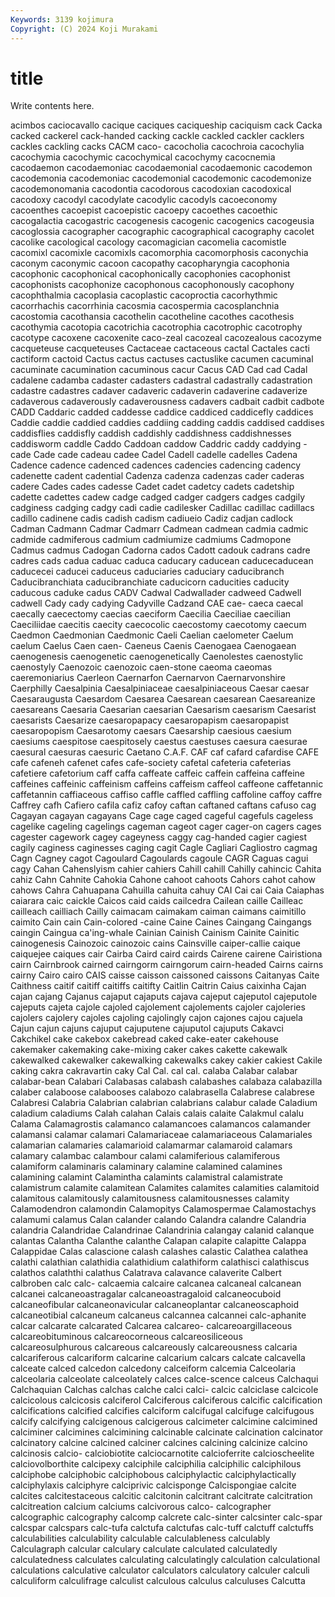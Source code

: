 ```yaml
---
Keywords: 3139 kojimura
Copyright: (C) 2024 Koji Murakami
---
```


# title

Write contents here.



acimbos caciocavallo cacique caciques
caciqueship caciquism cack Cacka cacked cackerel cack-handed cacking cackle cackled
cackler cacklers cackles cackling cacks CACM caco- cacocholia cacochroia cacochylia
cacochymia cacochymic cacochymical cacochymy cacocnemia cacodaemon cacodaemoniac cacodaemonial cacodaemonic cacodemon
cacodemonia cacodemoniac cacodemonial cacodemonic cacodemonize cacodemonomania cacodontia cacodorous cacodoxian cacodoxical
cacodoxy cacodyl cacodylate cacodylic cacodyls cacoeconomy cacoenthes cacoepist cacoepistic cacoepy
cacoethes cacoethic cacogalactia cacogastric cacogenesis cacogenic cacogenics cacogeusia cacoglossia cacographer
cacographic cacographical cacography cacolet cacolike cacological cacology cacomagician cacomelia cacomistle
cacomixl cacomixle cacomixls cacomorphia cacomorphosis caconychia caconym caconymic cacoon cacopathy
cacopharyngia cacophonia cacophonic cacophonical cacophonically cacophonies cacophonist cacophonists cacophonize cacophonous
cacophonously cacophony cacophthalmia cacoplasia cacoplastic cacoproctia cacorhythmic cacorrhachis cacorrhinia cacosmia
cacospermia cacosplanchnia cacostomia cacothansia cacothelin cacotheline cacothes cacothesis cacothymia cacotopia
cacotrichia cacotrophia cacotrophic cacotrophy cacotype cacoxene cacoxenite caco-zeal cacozeal cacozealous
cacozyme cacqueteuse cacqueteuses Cactaceae cactaceous cactal Cactales cacti cactiform cactoid
Cactus cactus cactuses cactuslike cacumen cacuminal cacuminate cacumination cacuminous cacur
Cacus CAD Cad cad Cadal cadalene cadamba cadaster cadasters cadastral
cadastrally cadastration cadastre cadastres cadaver cadaveric cadaverin cadaverine cadaverize cadaverous
cadaverously cadaverousness cadavers cadbait cadbit cadbote CADD Caddaric cadded caddesse
caddice caddiced caddicefly caddices Caddie caddie caddied caddies caddiing cadding
caddis caddised caddises caddisflies caddisfly caddish caddishly caddishness caddishnesses caddisworm
caddle Caddo Caddoan caddow Caddric caddy caddying -cade Cade cade
cadeau cadee Cadel Cadell cadelle cadelles Cadena Cadence cadence cadenced
cadences cadencies cadencing cadency cadenette cadent cadential Cadenza cadenza cadenzas
cader caderas cadere Cades cades cadesse Cadet cadet cadetcy cadets
cadetship cadette cadettes cadew cadge cadged cadger cadgers cadges cadgily
cadginess cadging cadgy cadi cadie cadilesker Cadillac cadillac cadillacs cadillo
cadinene cadis cadish cadism cadiueio Cadiz cadjan cadlock Cadman Cadmann
Cadmar Cadmarr Cadmean cadmean cadmia cadmic cadmide cadmiferous cadmium cadmiumize
cadmiums Cadmopone Cadmus cadmus Cadogan Cadorna cados Cadott cadouk cadrans
cadre cadres cads cadua caduac caduca caducary caducean caducecaducean caducecei
caducei caduceus caduciaries caduciary caducibranch Caducibranchiata caducibranchiate caducicorn caducities caducity
caducous caduke cadus CADV Cadwal Cadwallader cadweed Cadwell cadwell Cady
cady cadying Cadyville Cadzand CAE cae- caeca caecal caecally caecectomy
caecias caeciform Caecilia Caeciliae caecilian Caeciliidae caecitis caecity caecocolic caecostomy
caecotomy caecum Caedmon Caedmonian Caedmonic Caeli Caelian caelometer Caelum caelum
Caelus Caen caen- Caeneus Caenis Caenogaea Caenogaean caenogenesis caenogenetic caenogenetically
Caenolestes caenostylic caenostyly Caenozoic caenozoic caen-stone caeoma caeomas caeremoniarius Caerleon
Caernarfon Caernarvon Caernarvonshire Caerphilly Caesalpinia Caesalpiniaceae caesalpiniaceous Caesar caesar Caesaraugusta
Caesardom Caesarea Caesarean caesarean Caesareanize caesareans Caesaria Caesarian caesarian Caesarism
caesarism Caesarist caesarists Caesarize caesaropapacy caesaropapism caesaropapist caesaropopism Caesarotomy caesars
Caesarship caesious caesium caesiums caespitose caespitosely caestus caestuses caesura caesurae
caesural caesuras caesuric Caetano C.A.F. CAF caf cafard cafardise CAFE
cafe cafeneh cafenet cafes cafe-society cafetal cafeteria cafeterias cafetiere cafetorium
caff caffa caffeate caffeic caffein caffeina caffeine caffeines caffeinic caffeinism
caffeins caffeism caffeol caffeone caffetannic caffetannin caffiaceous caffiso caffle caffled
caffling caffoline caffoy caffre Caffrey cafh Cafiero cafila cafiz cafoy
caftan caftaned caftans cafuso cag Cagayan cagayan cagayans Cage cage
caged cageful cagefuls cageless cagelike cageling cagelings cageman cageot cager
cager-on cagers cages cagester cagework cagey cageyness caggy cag-handed cagier
cagiest cagily caginess caginesses caging cagit Cagle Cagliari Cagliostro cagmag
Cagn Cagney cagot Cagoulard Cagoulards cagoule CAGR Caguas cagui cagy
Cahan Cahenslyism cahier cahiers Cahill cahill Cahilly cahincic Cahita cahiz
Cahn Cahnite Cahokia Cahone cahoot cahoots Cahors cahot cahow cahows
Cahra Cahuapana Cahuilla cahuita cahuy CAI Cai cai Caia Caiaphas
caiarara caic caickle Caicos caid caids cailcedra Cailean caille Cailleac
cailleach cailliach Cailly caimacam caimakam caiman caimans caimitillo caimito Cain
cain Cain-colored -caine Caine Caines Caingang Caingangs caingin Caingua ca'ing-whale
Cainian Cainish Cainism Cainite Cainitic cainogenesis Cainozoic cainozoic cains Cainsville
caiper-callie caique caiquejee caiques cair Cairba Caird caird cairds Cairene
cairene Cairistiona cairn Cairnbrook cairned cairngorm cairngorum cairn-headed Cairns cairns
cairny Cairo cairo CAIS caisse caisson caissoned caissons Caitanyas Caite
Caithness caitif caitiff caitiffs caitifty Caitlin Caitrin Caius caixinha Cajan
cajan cajang Cajanus cajaput cajaputs cajava cajeput cajeputol cajeputole cajeputs
cajeta cajole cajoled cajolement cajolements cajoler cajoleries cajolers cajolery cajoles
cajoling cajolingly cajon cajones cajou cajuela Cajun cajun cajuns cajuput
cajuputene cajuputol cajuputs Cakavci Cakchikel cake cakebox cakebread caked cake-eater
cakehouse cakemaker cakemaking cake-mixing caker cakes cakette cakewalk cakewalked cakewalker
cakewalking cakewalks cakey cakier cakiest Cakile caking cakra cakravartin caky
Cal Cal. cal cal. calaba Calabar calabar calabar-bean Calabari Calabasas
calabash calabashes calabaza calabazilla calaber calaboose calabooses calabozo calabrasella Calabrese
calabrese Calabresi Calabria Calabrian calabrian calabrians calabur calade Caladium caladium
caladiums Calah calahan Calais calais calaite Calakmul calalu Calama Calamagrostis
calamanco calamancoes calamancos calamander calamansi calamar calamari Calamariaceae calamariaceous Calamariales
calamarian calamaries calamarioid calamarmar calamaroid calamars calamary calambac calambour calami
calamiferious calamiferous calamiform calaminaris calaminary calamine calamined calamines calamining calamint
Calamintha calamints calamistral calamistrate calamistrum calamite calamitean Calamites calamites calamities
calamitoid calamitous calamitously calamitousness calamitousnesses calamity Calamodendron calamondin Calamopitys Calamospermae
Calamostachys calamumi calamus Calan calander calando Calandra calandre Calandria calandria
Calandridae Calandrinae Calandrinia calangay calanid calanque calantas Calantha Calanthe calanthe
Calapan calapite calapitte Calappa Calappidae Calas calascione calash calashes calastic
Calathea calathea calathi calathian calathidia calathidium calathiform calathisci calathiscus calathos
calaththi calathus Calatrava calavance calaverite Calbert calbroben calc calc- calcaemia
calcaire calcanea calcaneal calcanean calcanei calcaneoastragalar calcaneoastragaloid calcaneocuboid calcaneofibular calcaneonavicular
calcaneoplantar calcaneoscaphoid calcaneotibial calcaneum calcaneus calcannea calcannei calc-aphanite calcar calcarate
calcarated Calcarea calcareo- calcareoargillaceous calcareobituminous calcareocorneous calcareosiliceous calcareosulphurous calcareous calcareously
calcareousness calcaria calcariferous calcariform calcarine calcarium calcars calcate calcavella calceate
calced calcedon calcedony calceiform calcemia Calceolaria calceolaria calceolate calceolately calces
calce-scence calceus Calchaqui Calchaquian Calchas calchas calche calci calci- calcic
calciclase calcicole calcicolous calcicosis calciferol Calciferous calciferous calcific calcification calcifications
calcified calcifies calciform calcifugal calcifuge calcifugous calcify calcifying calcigenous calcigerous
calcimeter calcimine calcimined calciminer calcimines calcimining calcinable calcinate calcination calcinator
calcinatory calcine calcined calciner calcines calcining calcinize calcino calcinosis calcio-
calciobiotite calciocarnotite calcioferrite calcioscheelite calciovolborthite calcipexy calciphile calciphilia calciphilic calciphilous
calciphobe calciphobic calciphobous calciphylactic calciphylactically calciphylaxis calciphyre calciprivic calcisponge Calcispongiae
calcite calcites calcitestaceous calcitic calcitonin calcitrant calcitrate calcitration calcitreation calcium
calciums calcivorous calco- calcographer calcographic calcography calcomp calcrete calc-sinter calcsinter
calc-spar calcspar calcspars calc-tufa calctufa calctufas calc-tuff calctuff calctuffs calculabilities
calculability calculable calculableness calculably Calculagraph calcular calculary calculate calculated calculatedly
calculatedness calculates calculating calculatingly calculation calculational calculations calculative calculator calculators
calculatory calculer calculi calculiform calculifrage calculist calculous calculus calculuses Calcutta
